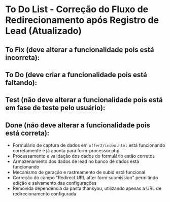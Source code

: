 # To Do List - Correção do Fluxo de Redirecionamento após Registro de Lead (Atualizado)

## To Fix (deve alterar a funcionalidade pois está incorreta):

## To Do (deve criar a funcionalidade pois está faltando):

## Test (não deve alterar a funcionalidade pois está em fase de teste pelo usuário):


## Done (não deve alterar a funcionalidade pois está correta):
- Formulário de captura de dados em `offer2/index.html` está funcionando corretamente e já aponta para form-processor.php
- Processamento e validação dos dados do formulário estão corretos
- Armazenamento dos dados de lead no banco de dados está funcionando
- Mecanismo de geração e rastreamento de subid está funcional
- Correção do campo "Redirect URL after form submission" permitindo edição e salvamento das configurações
- Removida dependência da pasta thankyou, utilizando apenas a URL de redirecionamento configurada

